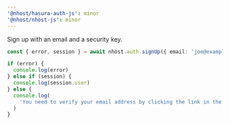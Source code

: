 ```yaml
---
'@nhost/hasura-auth-js': minor
'@nhost/nhost-js': minor
---
```


Sign up with an email and a security key.

```ts
const { error, session } = await nhost.auth.signUp({ email: 'joe@example.com', securityKey: true })

if (error) {
  console.log(error)
} else if (session) {
  console.log(session.user)
} else {
  console.log(
    'You need to verify your email address by clicking the link in the email we sent you.'
  )
}
```
